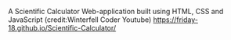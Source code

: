 A Scientific Calculator Web-application built using HTML, CSS and JavaScript (credit:Winterfell Coder Youtube)
https://friday-18.github.io/Scientific-Calculator/
